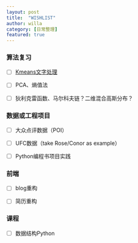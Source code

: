 ```yaml
---
layout: post
title:  "WISHLIST"
author: willa
category: [日常整理]
featured: true
---
```




### 算法复习

- [ ] [Kmeans文字处理](https://scikit-learn.org/stable/auto_examples/text/plot_document_clustering.html#sphx-glr-auto-examples-text-plot-document-clustering-py)
- [ ] PCA、熵值法
- [ ] 狄利克雷函数、马尔科夫链？二维混合高斯分布？



### 数据或工程项目

- [ ] 大众点评数据（POI）
- [ ] UFC数据（take Rose/Conor as example）
- [ ] Python编程书项目实践



### 前端

- [ ] blog重构
- [ ] 简历重构



### 课程

- [ ] 数据结构Python